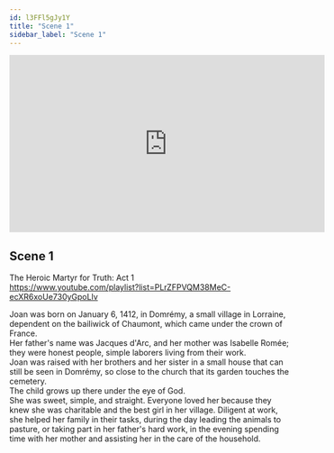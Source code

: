 ```yaml
---
id: l3FFl5gJy1Y
title: "Scene 1"
sidebar_label: "Scene 1"
---
```


<div class="video-float-container">
  <iframe
    width="560"
    height="315"
    src="https://www.youtube.com/embed/l3FFl5gJy1Y"
    title="YouTube video player"
    frameborder="0"
    allow="accelerometer; autoplay; clipboard-write; encrypted-media; gyroscope; picture-in-picture; web-share"
    referrerpolicy="strict-origin-when-cross-origin"
    allowfullscreen
  ></iframe>
</div>

## Scene 1

The Heroic Martyr for Truth: Act 1   
https://www.youtube.com/playlist?list=PLrZFPVQM38MeC-ecXR6xoUe730yGpoLlv 

Joan was born on January 6, 1412, in Domrémy, a small village in Lorraine, dependent on the bailiwick of Chaumont, which came under the crown of France.  
Her father's name was Jacques d'Arc, and her mother was Isabelle Romée; they were honest people, simple laborers living from their work.  
Joan was raised with her brothers and her sister in a small house that can still be seen in Domrémy, so close to the church that its garden touches the cemetery.  
The child grows up there under the eye of God.  
She was sweet, simple, and straight. Everyone loved her because they knew she was charitable and the best girl in her village. Diligent at work, she helped her family in their tasks, during the day leading the animals to pasture, or taking part in her father's hard work, in the evening spending time with her mother and assisting her in the care of the household.
